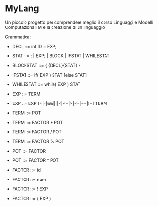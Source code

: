 # MyLang

Un piccolo progetto per comprendere meglio il corso Linguaggi e Modelli Computazionali M e la creazione di un linguaggio

Grammatica:

- DECL ::= int ID = EXP;

- STAT ::= ; | EXP; | BLOCK | IFSTAT | WHILESTAT
- BLOCKSTAT ::= { {DECL}{STAT} }	
- IFSTAT ::= if( EXP ) STAT [else STAT]
- WHILESTAT ::= while( EXP ) STAT

- EXP ::= TERM
- EXP ::= EXP [+|-|&&||||<|<=|>|<=|==|!=] TERM

- TERM ::= POT
- TERM ::= FACTOR * POT
- TERM ::= FACTOR / POT
- TERM ::= FACTOR % POT
- POT ::= FACTOR
- POT ::= FACTOR ^ POT
- FACTOR ::= id
- FACTOR ::= num
- FACTOR ::= ! EXP
- FACTOR ::= ( EXP )
